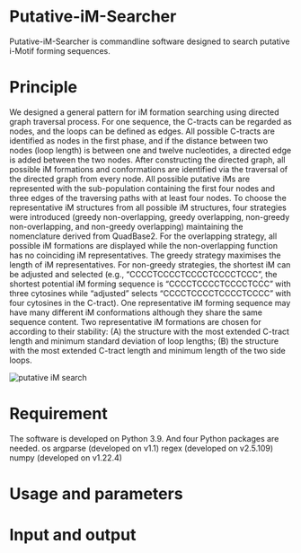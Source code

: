 # Putative-iM-Searcher

Putative-iM-Searcher is commandline software designed to search putative i-Motif forming sequences.

# Principle
We designed a general pattern for iM formation searching using directed graph traversal process. For one sequence, the C-tracts can be regarded as nodes, and the loops can be defined as edges. All possible C-tracts are identified as nodes in the first phase, and if the distance between two nodes (loop length) is between one and twelve nucleotides, a directed edge is added between the two nodes. After constructing the directed graph, all possible iM formations and conformations are identified via the traversal of the directed graph from every node. All possible putative iMs are represented with the sub-population containing the first four nodes and three edges of the traversing paths with at least four nodes. To choose the representative iM structures from all possible iM structures, four strategies were introduced (greedy non-overlapping, greedy overlapping, non-greedy non-overlapping, and non-greedy overlapping) maintaining the nomenclature derived from QuadBase2. For the overlapping strategy, all possible iM formations are displayed while the non-overlapping function has no coinciding iM representatives. The greedy strategy maximises the length of iM representatives. For non-greedy strategies, the shortest iM can be adjusted and selected (e.g., “CCCCTCCCCTCCCCTCCCCTCCC”, the shortest potential iM forming sequence is “CCCCTCCCCTCCCCTCCC” with three cytosines while “adjusted” selects “CCCCTCCCCTCCCCTCCCC” with four cytosines in the C-tract). One representative iM forming sequence may have many different iM conformations although they share the same sequence content. Two representative iM formations are chosen for according to their stability: (A) the structure with the most extended C-tract length and minimum standard deviation of loop lengths; (B) the structure with the most extended C-tract length and minimum length of the two side loops.

![putative iM search](https://github.com/YANGB1/Putative-iM-Searcher/assets/92316121/a2297cca-8e07-45fd-b8e0-71b85d813fb1)

# Requirement
The software is developed on Python 3.9. And four Python packages are needed.
  os
  argparse (developed on v1.1)
  regex (developed on v2.5.109)
  numpy (developed on v1.22.4)

# Usage and parameters

# Input and output

